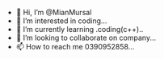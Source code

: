 - 👋 Hi, I’m @MianMursal
- 👀 I’m interested in coding...
- 🌱 I’m currently learning .coding(c++)..
- 💞️ I’m looking to collaborate on company...
- 📫 How to reach me 0390952858...

<!---
MianMursal/MianMursal is a ✨ special ✨ repository because its `README.md` (this file) appears on your GitHub profile.
You can click the Preview link to take a look at your changes.
--->
